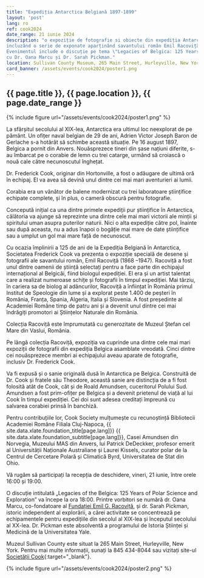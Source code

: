 ```yaml
---
title: "Expediția Antarctica Belgiană 1897-1899"
layout: 'post'
lang: ro
ref: cook2024
date_range: 21 iunie 2024
description: "o expoziție de fotografie si obiecte din expediția Antarctica Belgiană (1897-1899),
incluzând o serie de exponate aparținând savantului român Emil Racoviță, împrumutate de la Muzeul Vaslui, România.
Evenimentul include o discuție pe tema \"Legacies of Belgica: 125 Years of Polar Science and Exploration\",
cu Dr. Oana Marcu și Dr. Sarah Pickman."
location: Sullivan County Museum, 265 Main Street, Hurleyville, New York
card_banner: /assets/events/cook2024/poster1.png
---
```


## {{ page.title }}, {{ page.location }}, {{ page.date_range }}

{% include figure url="/assets/events/cook2024/poster1.png" %}

La sfârșitul secolului al XIX-lea, Antarctica era ultimul loc neexplorat de pe pământ. Un ofițer naval belgian de 29 de ani, Adrien Victor Joseph Baron de Gerlache s-a hotărât să schimbe această situație. Pe 16 august 1897, Belgica a pornit din Anvers. Nouăsprezece tineri din șase națiuni diferite, s-au îmbarcat pe o corabie de lemn cu trei catarge, urmând să croiască o nouă cale către necunoscutul înghețat.

Dr. Frederick Cook, originar din Hortonville, a fost o adăugare de ultimă oră în echipaj. El va  avea să devină unul dintre cei mai mari aventurieri ai lumii.

Corabia era un vânător de balene modernizat cu trei laboratoare științifice echipate complete, și în plus, o cameră obscură pentru fotografie.

Concepută inițial ca una dintre primele expediții pur științifice în Antarctica, călătoria va ajunge să reprezinte una dintre cele mai mari victorii ale minții și spiritului uman asupra puterilor naturii. Nici o alta expediție către pol, înainte sau după aceasta, nu a adus înapoi o bogăție mai mare de date științifice sau a umplut un gol mai mare față de necunoscut.

Cu ocazia împlinirii a 125 de ani de la Expediția Belgiană în Antarctica, Societatea Frederick Cook va prezenta o expoziție specială de desene și fotografii ale savantului român, Emil Racoviță (1868 –1947).   Racoviță a fost unul dintre oamenii de știință selectați pentru a face parte din echipajul internațional al Belgicăi, fiind biologul expediției.   El era și un artist talentat care a realizat numeroase schițe și fotografii în timpul expediției. Mai târziu, în cariera sa de biolog al adâncurilor, Racoviță a înființat în România primul Institut de Speologie din lume și a explorat peste 1.400 de peșteri în România, Franța, Spania, Algeria, Italia și Slovenia.   A fost președinte al Academiei Române timp de patru ani și a devenit unul dintre cei mai îndrăgiți promotori ai Științelor Naturale din România.

Colecția Racoviță este împrumutată cu generozitate de Muzeul Ștefan cel Mare din Vaslui, România.

Pe lângă colecția Racoviță, expoziția va cuprinde una dintre cele mai mari expoziții de fotografii din expediția Belgica asamblate vreodată. Cinci dintre cei nouăsprezece membri ai echipajului aveau aparate de fotografie, inclusiv Dr. Frederick Cook.

Va fi expusă și o sanie originală dusă în Antarctica pe Belgica. Construită de Dr. Cook și fratele său Theodore, această sanie are distincția de a fi fost folosită atât de Cook, cât și de Roald Amundsen, cuceritorul Polului Sud. Amundsen a fost prim-ofițer pe Belgica și a devenit prietenul de viață al lui Cook în timpul expediției. Cei doi sunt adesea creditați împreună cu salvarea corabiei prinsă în banchiză.

Pentru contribuțiile lor, Cook Society mulțumește cu recunoștință Bibliotecii Academiei Române Filiala Cluj-Napoca, {{ site.data.xlate.foundation_title[page.lang]}} {{ site.data.xlate.foundation_subtitle[page.lang]}}, Casei Amundsen din Norvegia, Muzeului MAS din Anvers, lui Patrick DeDeckker, profesor emerit al Universității Naționale Australiane și Laurei Kissels, curator polar de la Centrul de Cercetare Polară și Climatică Byrd, Universitatea de Stat din Ohio.

Vă rugăm să participați la recepția de deschidere, vineri, 21 iunie, între orele 16:00 și 19:00.

O discuție intitulată „Legacies of the Belgica: 125 Years of Polar Science and Exploration” va începe la ora 18:00. Printre vorbitori se numără dr. Oana Marcu, co-fondatoare al [Fundației Emil G. Racoviță](https://racovita-foundation.org/ro/), și dr. Sarah Pickman, istoric independent al explorării, a cărei activitate se concentrează pe echipamentele pentru expedițiile din secolul al XIX-lea și începutul secolului al XX-lea.   Dr. Pickman este absolventă a programului de Istoria Științei și Medicină de la Universitatea Yale.

Muzeul Sullivan County este situat la 265 Main Street, Hurleyville, New York. Pentru mai multe informații, sunați la 845 434-8044 sau vizitați site-ul [Societății Cook](https://frederickcookpolar.org){:target="_blank"}.

{% include figure url="/assets/events/cook2024/poster2.png" %}

